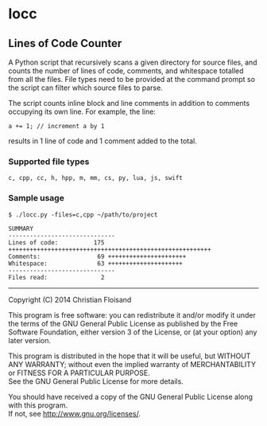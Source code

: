 # locc #

## Lines of Code Counter ##

A Python script that recursively scans a given directory for source files, and counts 
the number of lines of code, comments, and whitespace totalled from all the files. File 
types need to be provided at the command prompt so the script can filter which source 
files to parse.  

The script counts inline block and line comments in addition to comments occupying 
its own line. For example, the line:

	a += 1; // increment a by 1
results in 1 line of code and 1 comment added to the total.

### Supported file types ###

	c, cpp, cc, h, hpp, m, mm, cs, py, lua, js, swift

### Sample usage ###

	$ ./locc.py -files=c,cpp ~/path/to/project
	
	SUMMARY
	------------------------------
	Lines of code:          175 +++++++++++++++++++++++++++++++++++++++++++++++++++++++++
	Comments:                69 ++++++++++++++++++++++
	Whitespace:              63 +++++++++++++++++++++
	------------------------------
	Files read:               2
	
---

Copyright (C) 2014 Christian Floisand

This program is free software: you can redistribute it and/or modify it under the terms 
of the GNU General Public License as published by the Free Software Foundation, either 
version 3 of the License, or (at your option) any later version.

This program is distributed in the hope that it will be useful, but WITHOUT ANY WARRANTY; 
without even the implied warranty of MERCHANTABILITY or FITNESS FOR A PARTICULAR PURPOSE.  
See the  GNU General Public License for more details.

You should have received a copy of the GNU General Public License along with this program.  
If not, see <http://www.gnu.org/licenses/>.
